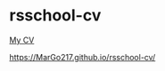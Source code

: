 # rsschool-cv
[My CV](https://MarGo217.github.io/rsschool-cv/cv)

https://MarGo217.github.io/rsschool-cv/
